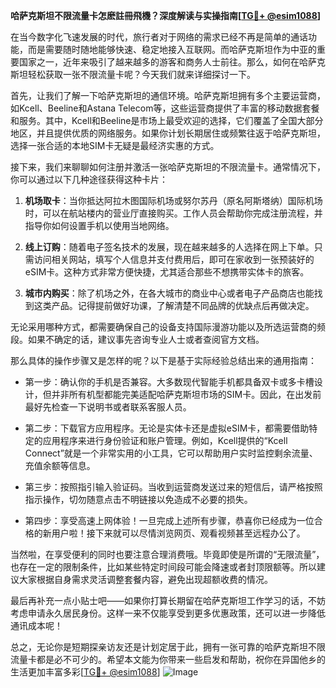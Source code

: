 **哈萨克斯坦不限流量卡怎麽註冊飛機？深度解读与实操指南[[TG💪+ @esim1088](https://t.me/s/esim1088)]**

在当今数字化飞速发展的时代，旅行者对于网络的需求已经不再是简单的通话功能，而是需要随时随地能够快速、稳定地接入互联网。而哈萨克斯坦作为中亚的重要国家之一，近年来吸引了越来越多的游客和商务人士前往。那么，如何在哈萨克斯坦轻松获取一张不限流量卡呢？今天我们就来详细探讨一下。

首先，让我们了解一下哈萨克斯坦的通信环境。哈萨克斯坦拥有多个主要运营商，如Kcell、Beeline和Astana Telecom等，这些运营商提供了丰富的移动数据套餐和服务。其中，Kcell和Beeline是市场上最受欢迎的选择，它们覆盖了全国大部分地区，并且提供优质的网络服务。如果你计划长期居住或频繁往返于哈萨克斯坦，选择一张合适的本地SIM卡无疑是最经济实惠的方式。

接下来，我们来聊聊如何注册并激活一张哈萨克斯坦的不限流量卡。通常情况下，你可以通过以下几种途径获得这种卡片：

1. **机场取卡**：当你抵达阿拉木图国际机场或努尔苏丹（原名阿斯塔纳）国际机场时，可以在航站楼内的营业厅直接购买。工作人员会帮助你完成注册流程，并指导你如何设置手机以使用当地网络。

2. **线上订购**：随着电子签名技术的发展，现在越来越多的人选择在网上下单。只需访问相关网站，填写个人信息并支付费用后，即可在家收到一张预装好的eSIM卡。这种方式非常方便快捷，尤其适合那些不想携带实体卡的旅客。

3. **城市内购买**：除了机场之外，在各大城市的商业中心或者电子产品商店也能找到这类产品。记得提前做好功课，了解清楚不同品牌的优缺点后再做决定。

无论采用哪种方式，都需要确保自己的设备支持国际漫游功能以及所选运营商的频段。如果不确定的话，建议事先咨询专业人士或者查阅官方文档。

那么具体的操作步骤又是怎样的呢？以下是基于实际经验总结出来的通用指南：

- 第一步：确认你的手机是否兼容。大多数现代智能手机都具备双卡或多卡槽设计，但并非所有机型都能完美适配哈萨克斯坦市场的SIM卡。因此，在出发前最好先检查一下说明书或者联系客服人员。
  
- 第二步：下载官方应用程序。无论是实体卡还是虚拟eSIM卡，都需要借助特定的应用程序来进行身份验证和账户管理。例如，Kcell提供的“Kcell Connect”就是一个非常实用的小工具，它可以帮助用户实时监控剩余流量、充值余额等信息。

- 第三步：按照指引输入验证码。当收到运营商发送过来的短信后，请严格按照指示操作，切勿随意点击不明链接以免造成不必要的损失。

- 第四步：享受高速上网体验！一旦完成上述所有步骤，恭喜你已经成为一位合格的新用户啦！接下来就可以尽情浏览网页、观看视频甚至远程办公了。

当然啦，在享受便利的同时也要注意合理消费哦。毕竟即使是所谓的“无限流量”，也存在一定的限制条件，比如某些特定时间段可能会降速或者封顶限额等。所以建议大家根据自身需求灵活调整套餐内容，避免出现超额收费的情况。

最后再补充一点小贴士吧——如果你打算长期留在哈萨克斯坦工作学习的话，不妨考虑申请永久居民身份。这样一来不仅能享受到更多优惠政策，还可以进一步降低通讯成本呢！

总之，无论你是短期探亲访友还是计划定居于此，拥有一张可靠的哈萨克斯坦不限流量卡都是必不可少的。希望本文能为你带来一些启发和帮助，祝你在异国他乡的生活更加丰富多彩[[TG💪+ @esim1088](https://t.me/s/esim1088)] ![Image](https://i.postimg.cc/4NQfJmqS/Snipaste-2025-05-13-00-14-12.png)